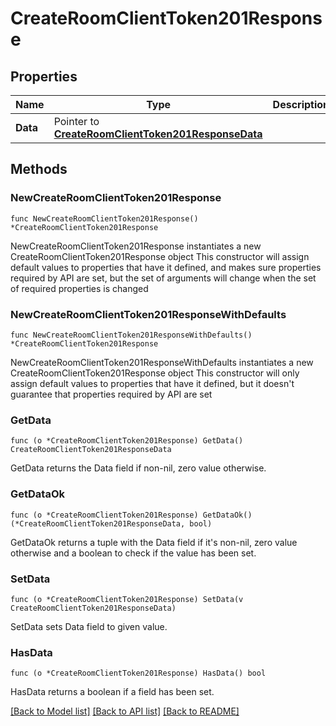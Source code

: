 # CreateRoomClientToken201Response

## Properties

Name | Type | Description | Notes
------------ | ------------- | ------------- | -------------
**Data** | Pointer to [**CreateRoomClientToken201ResponseData**](CreateRoomClientToken201ResponseData.md) |  | [optional] 

## Methods

### NewCreateRoomClientToken201Response

`func NewCreateRoomClientToken201Response() *CreateRoomClientToken201Response`

NewCreateRoomClientToken201Response instantiates a new CreateRoomClientToken201Response object
This constructor will assign default values to properties that have it defined,
and makes sure properties required by API are set, but the set of arguments
will change when the set of required properties is changed

### NewCreateRoomClientToken201ResponseWithDefaults

`func NewCreateRoomClientToken201ResponseWithDefaults() *CreateRoomClientToken201Response`

NewCreateRoomClientToken201ResponseWithDefaults instantiates a new CreateRoomClientToken201Response object
This constructor will only assign default values to properties that have it defined,
but it doesn't guarantee that properties required by API are set

### GetData

`func (o *CreateRoomClientToken201Response) GetData() CreateRoomClientToken201ResponseData`

GetData returns the Data field if non-nil, zero value otherwise.

### GetDataOk

`func (o *CreateRoomClientToken201Response) GetDataOk() (*CreateRoomClientToken201ResponseData, bool)`

GetDataOk returns a tuple with the Data field if it's non-nil, zero value otherwise
and a boolean to check if the value has been set.

### SetData

`func (o *CreateRoomClientToken201Response) SetData(v CreateRoomClientToken201ResponseData)`

SetData sets Data field to given value.

### HasData

`func (o *CreateRoomClientToken201Response) HasData() bool`

HasData returns a boolean if a field has been set.


[[Back to Model list]](../README.md#documentation-for-models) [[Back to API list]](../README.md#documentation-for-api-endpoints) [[Back to README]](../README.md)


